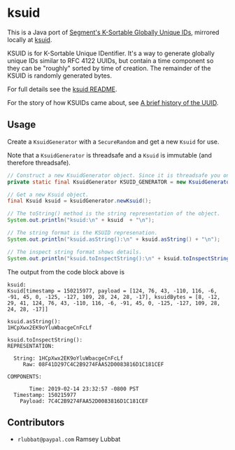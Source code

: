 # ksuid

This is a Java port of [Segment's K-Sortable Globally Unique IDs](https://github.com/segmentio/ksuid),
mirrored locally at [ksuid](https://git.xoom.com/projects/INF/repos/ksuid/browse).

KSUID is for K-Sortable Unique IDentifier. It's a way to generate globally unique IDs similar to RFC 4122 UUIDs,
but contain a time component so they can be "roughly" sorted by time of creation.
The remainder of the KSUID is randomly generated bytes.

For full details see the [ksuid README](https://git.xoom.com/projects/INF/repos/ksuid/browse/README.md).

For the story of how KSUIDs came about, see [A brief history of the UUID](https://segment.com/blog/a-brief-history-of-the-uuid).

## Usage

Create a `KsuidGenerator` with a `SecureRandom` and get a new `Ksuid` for use.

Note that a `KsuidGenerator` is threadsafe and a `Ksuid` is immutable (and therefore threadsafe).

```java
// Construct a new KsuidGenerator object. Since it is threadsafe you only need one.
private static final KsuidGenerator KSUID_GENERATOR = new KsuidGenerator(new SecureRandom());

// Get a new Ksuid object.
final Ksuid ksuid = ksuidGenerator.newKsuid();

// The toString() method is the string representation of the object.
System.out.println("ksuid:\n" + ksuid  + "\n");

// The string format is the KSUID represenation.
System.out.println("ksuid.asString():\n" + ksuid.asString() + "\n");

// The inspect string format shows details.
System.out.println("ksuid.toInspectString():\n" + ksuid.toInspectString());

```
The output from the code block above is
```
ksuid:
Ksuid[timestamp = 150215977, payload = [124, 76, 43, -110, 116, -6, -91, 45, 0, -125, -127, 109, 28, 24, 28, -17], ksuidBytes = [8, -12, 29, 41, 124, 76, 43, -110, 116, -6, -91, 45, 0, -125, -127, 109, 28, 24, 28, -17]]

ksuid.asString():
1HCpXwx2EK9oYluWbacgeCnFcLf

ksuid.toInspectString():
REPRESENTATION:

  String: 1HCpXwx2EK9oYluWbacgeCnFcLf
     Raw: 08F41D297C4C2B9274FAA52D0083816D1C181CEF

COMPONENTS:

       Time: 2019-02-14 23:32:57 -0800 PST
  Timestamp: 150215977
    Payload: 7C4C2B9274FAA52D0083816D1C181CEF
```

## Contributors
* `rlubbat@paypal.com` Ramsey Lubbat
